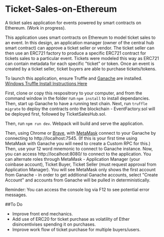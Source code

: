 # Ticket-Sales-on-Ethereum
A ticket sales application for events powered by smart contracts on Ethereum. (Work in progress). 

This application uses smart contracts on Ethereum to model ticket sales to an event. In this design, an application manager (owner of the central hub smart contract) can approve a ticket seller or vendor. The ticket seller can then use an ERC721 factory to produce a specific ERC721 contract for tickets sales to a particular event. Tickets were modeled this way as ERC721 can contain metadata for each specific "ticket" or token. Once an event is created by a ticket seller, ticket buyers are able to purchase tickets/tokens.

To launch this application, ensure Truffle and [Ganache](http://truffleframework.com/ganache/) are installed. [Windows Truffle Install Instructions Here](http://truffleframework.com/tutorials/how-to-install-truffle-and-testrpc-on-windows-for-blockchain-development) 

First, clone or copy this respositrory to your computer, and from the command window in the folder run `npm install` to install dependancies. Then, start up Ganache to have a running test chain. Next, run `truffle migrate` to deploy the contracts onto the blockchain - EventFactory.sol will be deployed first, followed by TicketSalesHub.sol. 

Then, run `npm run dev`. Webpack will build and serve the application.

Then, using Chrome or [Brave](https://brave.com/), with [MetaMask](https://metamask.io/) connect to your Ganache by connecting to http://localhost:7545. (If this is your first time using MetaMask with Ganache you will need to create a Custom RPC for this.) Then, use your 12 word mnemonic to connect to Ganache instance. Now, you can access http://localhost:8080/ to connect to the application. You can alternate roles through MetaMask - Application Manager (your coinbase account), Ticket Buyer, Ticket Seller (must request approval from Application Manager). You will see MetaMask only shows the first account from Ganache - in order to get additional Ganache accounts, select "Create Account" and accounts from Ganache will be pulled in deterministically. 

Reminder: You can access the console log via F12 to see potential error messages.

##To Do 
* Improve front end mechanics. 
* Add use of ERC20 for ticket purchase as volatility of Ether disincentivises spending it on purchases.  
* Improve work flow of ticket purchase for multiple buyers/users. 
